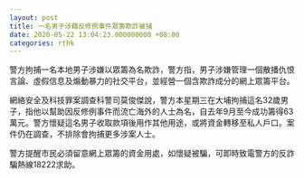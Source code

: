 ```yaml
---
layout: post
title: 一名男子涉藉反修例事件眾籌欺詐被捕
date: 2020-05-22 13:04:23.000000000 +08:00
categories: rthk
---
```


警方拘捕一名本地男子涉嫌以眾籌為名欺詐，警方指，男子涉嫌管理一個散播仇恨言論、虛假信息及煽動暴力的社交平台，並經營一個含欺詐成分的網上眾籌平台。

網絡安全及科技罪案調查科警司莫俊傑說，警方本星期三在大埔拘捕這名32歲男子，指他以幫助因反修例事件而流亡海外的人士為名，自去年9月至今成功籌得63萬元。警方懷疑這名男子收取款項後用作其他用途，或將資金轉移至私人戶口。案件仍在調查，不排除會拘捕更多涉案人士。

警方提醒市民必須留意網上眾籌的資金用處，如懷疑被騙，可即時致電警方的反詐騙熱線18222求助。

